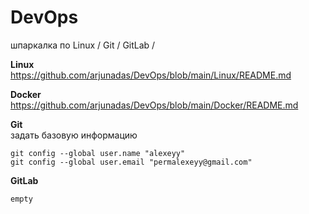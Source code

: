# DevOps
шпаркалка по Linux / Git / GitLab / 

**Linux**  
https://github.com/arjunadas/DevOps/blob/main/Linux/README.md

**Docker**  
https://github.com/arjunadas/DevOps/blob/main/Docker/README.md

**Git**  
задать базовую информацию
```
git config --global user.name "alexeyy"  
git config --global user.email "permalexeyy@gmail.com"
```

**GitLab**  
```
empty
```
